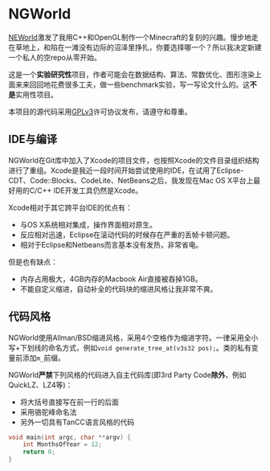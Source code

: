 # NGWorld
[NEWorld](https://github.com/Infinideastudio/NEWorld)激发了我用C++和OpenGL制作一个Minecraft的复刻的兴趣。慢步地走在草地上，和陷在一滩没有边际的沼泽里挣扎，你要选择哪一个？所以我决定新建一个私人的空repo从零开始。

这是一个**实验研究性**项目，作者可能会在数据结构、算法、常数优化、图形渲染上面来来回回地花费很多工夫，做一些benchmark实验，写一写论文什么的。这**不是**实用性项目。

本项目的源代码采用[GPLv3](http://www.gnu.org/licenses/gpl.html)许可协议发布，请遵守和尊重。

## IDE与编译

NGWorld在Git库中加入了Xcode的项目文件，也按照Xcode的文件目录组织结构进行了重组。Xcode是我近一段时间开始尝试使用的IDE，在试用了Eclipse-CDT、Code::Blocks、CodeLite、NetBeans之后，我发现在Mac OS X平台上最好用的C/C++ IDE开发工具仍然是Xcode。

Xcode相对于其它跨平台IDE的优点有：

* 与OS X系统相对集成，操作界面相对原生。
* 反应相对迅速，Eclipse在滚动代码的时候存在严重的丢帧卡顿问题。
* 相对于Eclipse和Netbeans而言基本没有发热，非常省电。

但是也有缺点：

* 内存占用极大，4GB内存的Macbook Air直接被吞掉1GB。
* 不能自定义缩进，自动补全的代码块的缩进风格让我非常不爽。

## 代码风格

NGWorld使用Allman/BSD缩进风格，采用4个空格作为缩进字符。一律采用全小写+下划线的命名方式，例如`void generate_tree_at(v3s32 pos);`。类的私有变量前添加`m_`前缀。

NGWorld**严禁**下列风格的代码进入自主代码库(即3rd Party Code**除外**，例如QuickLZ、LZ4等)：

* 将大括号直接写在前一行的后面
* 采用骆驼峰命名法
* 另外一切具有TanCC语言风格的代码

```C++
void main(int argc, char **argv) {
    int MonthsOfYear = 12;
    return 0;
}
```

